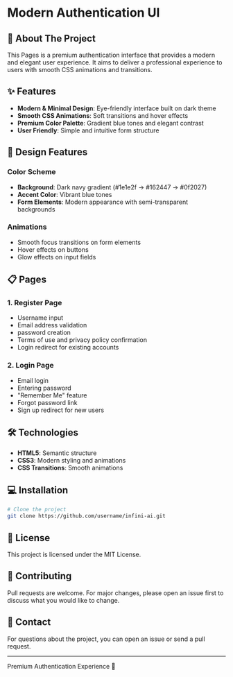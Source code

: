 # Modern Authentication UI

## 🚀 About The Project

This Pages is a premium authentication interface that provides a modern and elegant user experience. It aims to deliver a professional experience to users with smooth CSS animations and transitions.

## ✨ Features

- **Modern & Minimal Design**: Eye-friendly interface built on dark theme
- **Smooth CSS Animations**: Soft transitions and hover effects
- **Premium Color Palette**: Gradient blue tones and elegant contrast
- **User Friendly**: Simple and intuitive form structure

## 🎨 Design Features

### Color Scheme
- **Background**: Dark navy gradient (#1e1e2f → #162447 → #0f2027)
- **Accent Color**: Vibrant blue tones
- **Form Elements**: Modern appearance with semi-transparent backgrounds

### Animations
- Smooth focus transitions on form elements
- Hover effects on buttons
- Glow effects on input fields

## 📋 Pages

### 1. Register Page
- Username input
- Email address validation
- password creation
- Terms of use and privacy policy confirmation
- Login redirect for existing accounts

### 2. Login Page
- Email login
- Entering password
- "Remember Me" feature
- Forgot password link
- Sign up redirect for new users

## 🛠️ Technologies

- **HTML5**: Semantic structure
- **CSS3**: Modern styling and animations
- **CSS Transitions**: Smooth animations

## 💻 Installation

```bash
# Clone the project
git clone https://github.com/username/infini-ai.git
```

## 📄 License

This project is licensed under the MIT License.

## 🤝 Contributing

Pull requests are welcome. For major changes, please open an issue first to discuss what you would like to change.

## 📧 Contact

For questions about the project, you can open an issue or send a pull request.

---

Premium Authentication Experience 🚀
